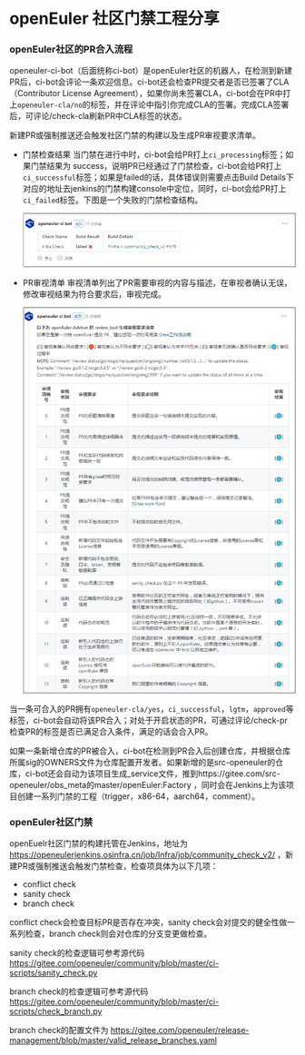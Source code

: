# openEuler 社区门禁工程分享


### openEuler社区的PR合入流程

openeuler-ci-bot（后面统称ci-bot）是openEuler社区的机器人，在检测到新建PR后，ci-bot会评论一条欢迎信息。ci-bot还会检查PR提交者是否已签署了CLA（Contributor License Agreement），如果你尚未签署CLA，ci-bot会在PR中打上`openeuler-cla/no`的标签，并在评论中指引你完成CLA的签署。完成CLA签署后，可评论/check-cla刷新PR中CLA标签的状态。

新建PR或强制推送还会触发社区门禁的构建以及生成PR审视要求清单。
       
- 门禁检查结果
当门禁在进行中时，ci-bot会给PR打上`ci_processing`标签；如果门禁结果为 success，说明PR已经通过了门禁检查，ci-bot会给PR打上`ci_successful`标签；如果是failed的话，具体错误则需要点击Build Details下对应的地址去jenkins的门禁构建console中定位，同时，ci-bot会给PR打上`ci_failed`标签。下图是一个失败的门禁检查结构。

   <div><img src='https://github.com/nicliuqi/dailycode/raw/main/imgs/ci_result.png' alt=''/></div>
	    
-  PR审视清单
审视清单列出了PR需要审视的内容与描述，在审视者确认无误，修改审视结果为符合要求后，审视完成。
   <div><img src='https://github.com/nicliuqi/dailycode/raw/main/imgs/review.png' alt=''/></div>
   
 当一条可合入的PR拥有`openeuler-cla/yes`，`ci_successful`，`lgtm`，`approved`等标签，ci-bot会自动将该PR合入；对处于开启状态的PR，可通过评论/check-pr检查PR的标签是否已满足合入条件，满足的话会合入PR。
     
 如果一条新增仓库的PR被合入，ci-bot在检测到PR合入后创建仓库，并根据仓库所属sig的OWNERS文件为仓库配置开发者。如果新增的是src-openeuler的仓库，ci-bot还会自动为该项目生成_service文件，推到https://gitee.com/src-openeuler/obs_meta的master/openEuler:Factory ，同时会在Jenkins上为该项目创建一系列门禁的工程（trigger，x86-64，aarch64，comment）。
 
### openEuler社区门禁

openEuelr社区门禁的构建托管在Jenkins，地址为 https://openeulerjenkins.osinfra.cn/job/Infra/job/community_check_v2/ ，新建PR或强制推送会触发门禁检查，检查项具体为以下几项：
- conflict check
- sanity check
- branch check

conflict check会检查目标PR是否存在冲突，sanity check会对提交的健全性做一系列检查，branch check则会对仓库的分支变更做检查。

sanity check的检查逻辑可参考源代码 https://gitee.com/openeuler/community/blob/master/ci-scripts/sanity_check.py

branch check的检查逻辑可参考源代码 https://gitee.com/openeuler/community/blob/master/ci-scripts/check_branch.py

branch check的配置文件为 https://gitee.com/openeuler/release-management/blob/master/valid_release_branches.yaml
